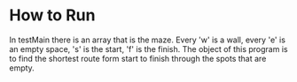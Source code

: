 # How to Run
In testMain there is an array that is the maze. Every 'w' is a wall, every 'e' is an empty space, 's' is the start, 'f' is the finish. The object of this program is to find the shortest route form start to finish through the spots that are empty. 